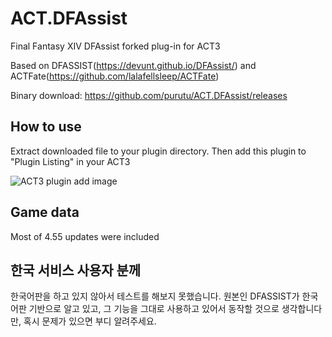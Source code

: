 # ACT.DFAssist

Final Fantasy XIV DFAssist forked plug-in for ACT3

Based on DFASSIST(https://devunt.github.io/DFAssist/) and ACTFate(https://github.com/lalafellsleep/ACTFate)

Binary download: https://github.com/purutu/ACT.DFAssist/releases


## How to use
Extract downloaded file to your plugin directory. Then add this plugin to "Plugin Listing" in your ACT3

![ACT3 plugin add image](https://user-images.githubusercontent.com/47320226/52210588-db581b00-28ca-11e9-8c60-4d4d1fc21fa4.png)



## Game data
Most of 4.55 updates were included



## 한국 서비스 사용자 분께
한국어판을 하고 있지 않아서 테스트를 해보지 못했습니다. 원본인 DFASSIST가 한국어판 기반으로 알고 있고, 그 기능을 그대로 사용하고 있어서 동작할 것으로 생각합니다만, 혹시 문제가 있으면 부디 알려주세요.
